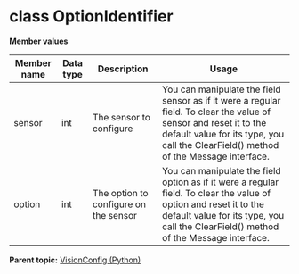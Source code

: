 # class OptionIdentifier

 **Member values** 

|Member name|Data type|Description|Usage|
|-----------|---------|-----------|-----|
|sensor|int|The sensor to configure|You can manipulate the field sensor as if it were a regular field. To clear the value of sensor and reset it to the default value for its type, you call the ClearField\(\) method of the Message interface.|
|option|int|The option to configure on the sensor|You can manipulate the field option as if it were a regular field. To clear the value of option and reset it to the default value for its type, you call the ClearField\(\) method of the Message interface.|

**Parent topic:** [VisionConfig \(Python\)](../../summary_pages/VisionConfig.md)


